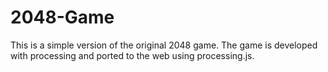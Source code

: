 # 2048-Game
This is a simple version of the original 2048 game. The game is developed with processing and ported to the web using processing.js.
